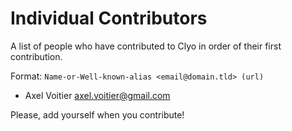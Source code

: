 Individual Contributors
=======================

A list of people who have contributed to Clyo in order of their first
contribution.

Format: ```Name-or-Well-known-alias <email@domain.tld> (url)```

* Axel Voitier <axel.voitier@gmail.com>

Please, add yourself when you contribute!
